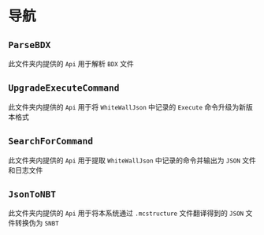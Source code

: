 # 导航

## `ParseBDX`
此文件夹内提供的 `Api` 用于解析 `BDX` 文件

## `UpgradeExecuteCommand`
此文件夹内提供的 `Api` 用于将 `WhiteWallJson` 中记录的 `Execute` 命令升级为新版本格式

## `SearchForCommand`
此文件夹内提供的 `Api` 用于提取 `WhiteWallJson` 中记录的命令并输出为 `JSON` 文件和日志文件

## `JsonToNBT`
此文件夹内提供的 `Api` 用于将本系统通过 `.mcstructure` 文件翻译得到的 `JSON` 文件转换伪为 `SNBT`